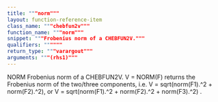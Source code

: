 ```yaml
---
title: """norm"""
layout: function-reference-item
class_name: """chebfun2v"""
function_name: """norm"""
snippet: """Frobenius norm of a CHEBFUN2V."""
qualifiers: """"""
return_type: """varargout"""
arguments: """(rhs1)"""
---
```


 NORM   Frobenius norm of a CHEBFUN2V.
    V = NORM(F) returns the Frobenius norm of the two/three components, i.e. 
        V = sqrt(norm(F1).^2 + norm(F2).^2),
    or
        V = sqrt(norm(F1).^2 + norm(F2).^2 + norm(F3).^2) .
